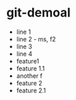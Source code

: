 # git-demoal

- line 1
- line 2 - ms, f2
- line 3
- line 4
- feature1
- feature 1.1
- another f
- feature 2
- feature 2.1
